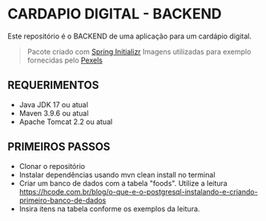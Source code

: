 # CARDAPIO DIGITAL - BACKEND
Este repositório é o BACKEND de uma aplicação para um cardápio digital.

> Pacote criado com [Spring Initializr](https://start.spring.io)
> Imagens utilizadas para exemplo fornecidas pelo [Pexels](https://www.pexels.com)

## REQUERIMENTOS
- Java JDK 17 ou atual
- Maven 3.9.6 ou atual
- Apache Tomcat 2.2 ou atual

## PRIMEIROS PASSOS
- Clonar o repositório
- Instalar dependências usando mvn clean install no terminal
- Criar um banco de dados com a tabela "foods". Utilize a leitura https://hcode.com.br/blog/o-que-e-o-postgresql-instalando-e-criando-primeiro-banco-de-dados
- Insira itens na tabela conforme os exemplos da leitura.